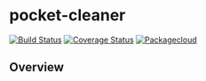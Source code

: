 # pocket-cleaner

[![Build Status](https://travis-ci.org/mrtazz/pocket-cleaner.svg?branch=master)](https://travis-ci.org/mrtazz/pocket-cleaner)
[![Coverage Status](https://coveralls.io/repos/mrtazz/pocket-cleaner/badge.svg?branch=master&service=github)](https://coveralls.io/github/mrtazz/pocket-cleaner?branch=master)
[![Packagecloud](https://img.shields.io/badge/packagecloud-available-green.svg)](https://packagecloud.io/mrtazz/pocket-cleaner)

## Overview
